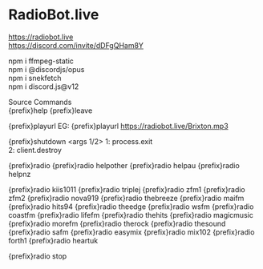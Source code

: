 # RadioBot.live
https://radiobot.live  
https://discord.com/invite/dDFgQHam8Y   

npm i ffmpeg-static   
npm i @discordjs/opus   
npm i snekfetch   
npm i discord.js@v12   

Source Commands  
{prefix}help 
{prefix}leave

{prefix}playurl <args direct url>
  EG: {prefix}playurl https://radiobot.live/Brixton.mp3  


{prefix}shutdown <args 1/2>
  1: process.exit  
  2: client.destroy  

{prefix}radio
  {prefix}radio helpother
  {prefix}radio helpau
  {prefix}radio helpnz
  
  {prefix}radio kiis1011
  {prefix}radio triplej
  {prefix}radio zfm1
  {prefix}radio zfm2
  {prefix}radio nova919
  {prefix}radio thebreeze
  {prefix}radio maifm
  {prefix}radio hits94
  {prefix}radio theedge
  {prefix}radio wsfm
  {prefix}radio coastfm
  {prefix}radio lifefm
  {prefix}radio thehits
  {prefix}radio magicmusic
  {prefix}radio morefm
  {prefix}radio therock
  {prefix}radio thesound
  {prefix}radio safm
  {prefix}radio easymix
  {prefix}radio mix102
  {prefix}radio forth1
  {prefix}radio heartuk
  
  {prefix}radio stop
